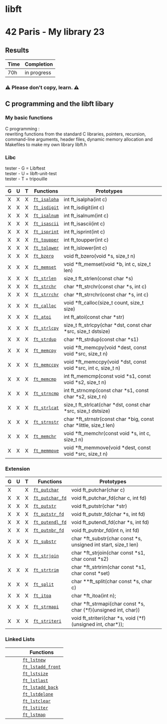 # libft
# 42 Paris - My library 23

## Results

 | Time | Completion |
 | --- | ----|
 | 70h | in progress |
 
### ⚠️  Please don't copy, learn. ⚠️

## C programming and the libft libary
 ### My basic functions
C programming : <br> rewriting functions from the standard C libraries, 
pointers, recursion, command-line arguments, header files, 
dynamic memory allocation and Makefiles to make my own library libft.h

### Libc

tester - G = Libftest <br>
tester - U = libft-unit-test <br>
tester - T = tripouille <br>

| G | U | T |  Functions      | Prototypes             |  |
|---|---|---|-------------|---|------------------------|
| X | X | X | [`ft_isalpha`](/srcs/ft_isalpha.c)  | int ft\_isalpha(int c) |
| X | X | X | [`ft_isdigit`](/srcs/ft_isdigit.c)  | int ft\_isdigit(int c) |
| X | X | X | [`ft_isalnum`](/srcs/ft_isalnum.c)  | int ft\_isalnum(int c) |
| X | X | X | [`ft_isascii`](/srcs/ft_isascii.c)  | int ft\_isascii(int c) |
| X | X | X | [`ft_isprint`](/srcs/ft_isprint.c)  | int ft\_isprint(int c) |
| X | X | X | [`ft_toupper`](/srcs/ft_toupper.c)  | int ft\_toupper(int c) |
| X | X | X | [`ft_tolower`](/srcs/ft_tolower.c)  | int ft\_islower(int c) |
| X | X | X | [`ft_bzero`](/srcs/ft_bzero.c)  | void ft\_bzero(void \*s, size\_t n) |
| X | X | X | [`ft_memset`](/srcs/ft_memset.c)  | void \*ft\_memset(void \*b, int c, size\_t len) |
| X | X | X | [`ft_strlen`](/srcs/ft_strlen.c)  | size\_t ft\_strlen(const char \*s) |
| X	| X | X | [`ft_strchr`](/srcs/ft_strchr.c)  | char \*ft\_strchr(const char \*s, int c) |
| X | X | X | [`ft_strrchr`](/srcs/ft_strrchr.c)  | char \*ft\_strrchr(const char \*s, int c) |
| X | X | X | [`ft_calloc`](/srcs/ft_calloc.c)  | void	\*ft\_calloc(size\_t count, size\_t size) |
| X | X | X | [`ft_atoi`](/srcs/ft_atoi.c)  | int	ft\_atoi(const char \*str) |
| X | X | X | [`ft_strlcpy`](/srcs/ft_strlcpy.c)  | size\_t	ft\_strlcpy(char \*dst, const char \*src, size\_t dstsize) |
| X | X | X | [`ft_strdup`](/srcs/ft_strdup.c) | char	\*ft\_strdup(const char \*s1) |
| X | X | X | [`ft_memcpy`](/srcs/ft_memcpy.c)  | void	\*ft\_memcpy(void \*dest, const void \*src, size\_t n) |
| X | X | X | [`ft_memccpy`](/srcs/ft_memccpy.c)  | void   \*ft\_memccpy(void \*dst, const void \*src, int c, size\_t n) |
| X | X | X | [`ft_memcmp`](/srcs/ft_memcmp.c)  | int	ft\_memcmp(const void \*s1, const void \*s2, size\_t n) |
| X | X | X | [`ft_strncmp`](/srcs/ft_strncmp.c)  | int	ft\_strncmp(const char \*s1, const char \*s2, size\_t n) |
| X | X | X | [`ft_strlcat`](/srcs/ft_strlcat.c)  | size\_t  ft\_strlcat(char \*dst, const char \*src, size\_t dstsize)|
| X | X | X | [`ft_strnstr`](/srcs/ft_strnstr.c)  | char	\*ft\_strnstr(const char \*big, const char \*little, size\_t len) |
| X | X | X | [`ft_memchr`](/srcs/ft_memchr.c)  | void	\*ft\_memchr(const void \*s, int c, size\_t n) |
| X | X | X | [`ft_memmove`](/srcs/ft_memmove.c)  | void	\*ft\_memmove(void \*dest, const void \*src, size\_t n)  |

### Extension

| G | U | T | Functions   | Prototypes             |  |
|---|---|---|---------|---|------------------------|
| X |   | X | [`ft_putchar`](/srcs/ft_putchar.c)  |void	ft\_putchar(char c) |
| X | X | X | [`ft_putchar_fd`](/srcs/ft_putchar_fd.c)  |void	ft\_putchar\_fd(char c, int fd) |
| X | X | X | [`ft_putstr`](/srcs/ft_putstr.c)  |void	ft\_putstr(char \*str)
| X | X | X | [`ft_putstr_fd`](/srcs/ft_putstr_fd.c)  |void	ft\_putstr\_fd(char \*s, int fd) |
| X | X | X | [`ft_putendl_fd`](/srcs/ft_putendl_fd.c)  |void	ft\_putendl\_fd(char \*s, int fd) |
| X | X | X | [`ft_putnbr_fd`](/srcs/ft_putnbr_fd.c)  | void	ft\_putnbr\_fd(int n, int fd) |
| X | X | X | [`ft_substr`](/srcs/ft_substr.c)  | char	\*ft\_substr(char const \*s, unsigned int start, size\_t len) |
| X | X | X | [`ft_strjoin`](/srcs/ft_strjoin.c)  | char	\*ft\_strjoin(char const \*s1, char const \*s2) |
| X | X | X | [`ft_strtrim`](/srcs/ft_strtrim.c)  | char	\*ft\_strtrim(char const \*s1, char const \*set) |
| X | X | X | [`ft_split`](/srcs/ft_split.c)  | char \*\*ft\_split(char const \*s, char c) |
| X | X | X | [`ft_itoa`](/srcs/ft_itoa.c)  | char \*ft\_itoa(int n); |
| X | X | X | [`ft_strmapi`](/srcs/ft_strmapi.c)  | char \*ft\_strmapi(char const \*s, char (\*f)(unsigned int, char)) |
| X | X | X | [`ft_striteri`](/srcs/ft\_striteri.c)  | void ft\_striteri(char \*s, void (\*f)(unsigned int, char\*));


### Linked Lists

|   |   |  | Functions  |
|---|---|--|-----------|
|   |   |  | [`ft_lstnew`]()  |
|   |   |  | [`ft_lstadd_front`]()  |
|   |   |  | [`ft_lstsize`]()  |
|   |   |  | [`ft_lstlast`]()  |
|   |   |  | [`ft_lstadd_back`]()  |
|   |   |  | [`ft_lstdelone`]()  |
|   |   |  | [`ft_lstclear`]()  |
|   |   |  | [`ft_lstiter`]()  |
|   |   |  | [`ft_lstmap`]()  |

